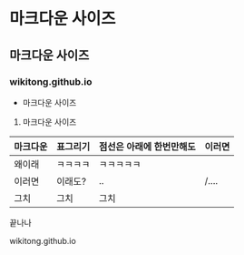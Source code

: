 # 마크다운 사이즈
## 마크다운 사이즈
### wikitong.github.io

- 마크다운 사이즈

1. 마크다운 사이즈


마크다운 |표그리기 | 점선은 아래에 한번만해도 |이러면
--------|--------|------------------------|------
왜이래|ㅋㅋㅋㅋ|ㅋㅋㅋㅋㅋ
이러면|이래도?|..                         |/....|
그치 | 그치 | 그치 



끝나나

wikitong.github.io
